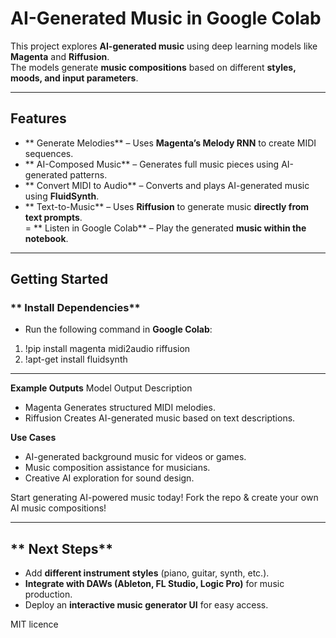 # AI-Generated Music in Google Colab  

This project explores **AI-generated music** using deep learning models like **Magenta** and **Riffusion**.  
The models generate **music compositions** based on different **styles, moods, and input parameters**.

---

## Features
-  ** Generate Melodies** – Uses **Magenta’s Melody RNN** to create MIDI sequences.
-  ** AI-Composed Music** – Generates full music pieces using AI-generated patterns.  
-  ** Convert MIDI to Audio** – Converts and plays AI-generated music using **FluidSynth**.  
-  ** Text-to-Music** – Uses **Riffusion** to generate music **directly from text prompts**.  
=  ** Listen in Google Colab** – Play the generated **music within the notebook**.  

---

##  Getting Started

### ** Install Dependencies**  
 - Run the following command in **Google Colab**:
1. !pip install magenta midi2audio riffusion
2. !apt-get install fluidsynth
---
**Example Outputs**
Model	Output Description
- Magenta	Generates structured MIDI melodies.
- Riffusion	Creates AI-generated music based on text descriptions.
  
**Use Cases**
-  AI-generated background music for videos or games.
-  Music composition assistance for musicians.
-  Creative AI exploration for sound design.

 Start generating AI-powered music today!
 Fork the repo & create your own AI music compositions! 


---

## ** Next Steps**
-  Add **different instrument styles** (piano, guitar, synth, etc.).  
-  **Integrate with DAWs (Ableton, FL Studio, Logic Pro)** for music production.  
-  Deploy an **interactive music generator UI** for easy access.  

MIT licence 
